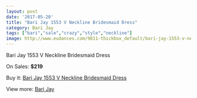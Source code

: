 ```yaml
---
layout: post
date: '2017-05-20'
title: "Bari Jay 1553 V Neckline Bridesmaid Dress"
category: Bari Jay
tags: ["bari","sale","crazy","style","neckline"]
image: http://www.eudances.com/9811-thickbox_default/bari-jay-1553-v-neckline-bridesmaid-dress.jpg
---
```

Bari Jay 1553 V Neckline Bridesmaid Dress

On Sales: **$219**
<a href="https://www.eudances.com/en/bari-jay/3218-bari-jay-1553-v-neckline-bridesmaid-dress.html"><amp-img layout="responsive" width="600" height="600" src="//www.eudances.com/9811-thickbox_default/bari-jay-1553-v-neckline-bridesmaid-dress.jpg" alt="Bari Jay 1553 V Neckline Bridesmaid Dress 0" /></a>
<a href="https://www.eudances.com/en/bari-jay/3218-bari-jay-1553-v-neckline-bridesmaid-dress.html"><amp-img layout="responsive" width="600" height="600" src="//www.eudances.com/9813-thickbox_default/bari-jay-1553-v-neckline-bridesmaid-dress.jpg" alt="Bari Jay 1553 V Neckline Bridesmaid Dress 1" /></a>
<a href="https://www.eudances.com/en/bari-jay/3218-bari-jay-1553-v-neckline-bridesmaid-dress.html"><amp-img layout="responsive" width="600" height="600" src="//www.eudances.com/9812-thickbox_default/bari-jay-1553-v-neckline-bridesmaid-dress.jpg" alt="Bari Jay 1553 V Neckline Bridesmaid Dress 2" /></a>

Buy it: [Bari Jay 1553 V Neckline Bridesmaid Dress](https://www.eudances.com/en/bari-jay/3218-bari-jay-1553-v-neckline-bridesmaid-dress.html "Bari Jay 1553 V Neckline Bridesmaid Dress")

View more: [Bari Jay](https://www.eudances.com/en/56-bari-jay "Bari Jay")